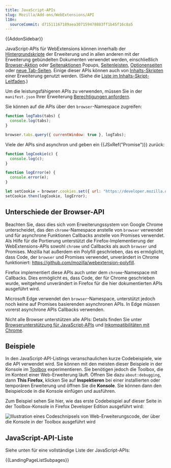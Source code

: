 ```yaml
---
title: JavaScript-APIs
slug: Mozilla/Add-ons/WebExtensions/API
l10n:
  sourceCommit: d71511167189aea307159478883ff1b45f16c8a5
---
```


{{AddonSidebar}}

JavaScript-APIs für WebExtensions können innerhalb der [Hintergrundskripte](/de/docs/Mozilla/Add-ons/WebExtensions/Anatomy_of_a_WebExtension#background_scripts) der Erweiterung und in allen anderen mit der Erweiterung gebündelten Dokumenten verwendet werden, einschließlich [Browser-Aktion](/de/docs/Mozilla/Add-ons/WebExtensions/user_interface/Toolbar_button) oder [Seitenaktionen](/de/docs/Mozilla/Add-ons/WebExtensions/user_interface/Page_actions) Popups, [Seitenleisten](/de/docs/Mozilla/Add-ons/WebExtensions/user_interface/Sidebars), [Optionenseiten](/de/docs/Mozilla/Add-ons/WebExtensions/user_interface/Options_pages) oder [neue Tab-Seiten](/de/docs/Mozilla/Add-ons/WebExtensions/manifest.json/chrome_url_overrides). Einige dieser APIs können auch von [Inhalts-Skripten](/de/docs/Mozilla/Add-ons/WebExtensions/Anatomy_of_a_WebExtension#content_scripts) einer Erweiterung genutzt werden. (Siehe die [Liste im Inhalts-Skript-Leitfaden](/de/docs/Mozilla/Add-ons/WebExtensions/Content_scripts#webextension_apis).)

Um die leistungsfähigeren APIs zu verwenden, müssen Sie in der `manifest.json` Ihrer Erweiterung [Berechtigungen anfordern](/de/docs/Mozilla/Add-ons/WebExtensions/manifest.json/permissions).

Sie können auf die APIs über den `browser`-Namespace zugreifen:

```js
function logTabs(tabs) {
  console.log(tabs);
}

browser.tabs.query({ currentWindow: true }, logTabs);
```

Viele der APIs sind asynchron und geben ein {{JSxRef("Promise")}} zurück:

```js
function logCookie(c) {
  console.log(c);
}

function logError(e) {
  console.error(e);
}

let setCookie = browser.cookies.set({ url: "https://developer.mozilla.org/" });
setCookie.then(logCookie, logError);
```

## Unterschiede der Browser-API

Beachten Sie, dass dies sich vom Erweiterungssystem von Google Chrome unterscheidet, das den `chrome`-Namespace anstelle von `browser` verwendet und für asynchrone Funktionen Callbacks anstelle von Promises verwendet. Als Hilfe für die Portierung unterstützt die Firefox-Implementierung der WebExtensions-APIs sowohl `chrome` und Callbacks als auch `browser` und Promises. Mozilla hat außerdem ein Polyfill geschrieben, das es ermöglicht, dass Code, der `browser` und Promises verwendet, unverändert in Chrome funktioniert: <https://github.com/mozilla/webextension-polyfill>.

Firefox implementiert diese APIs auch unter dem `chrome`-Namespace mit Callbacks. Dies ermöglicht es, dass Code, der für Chrome geschrieben wurde, weitgehend unverändert in Firefox für die hier dokumentierten APIs ausgeführt wird.

Microsoft Edge verwendet den `browser`-Namespace, unterstützt jedoch noch keine auf Promises basierenden asynchronen APIs. In Edge müssen vorerst asynchrone APIs Callbacks verwenden.

Nicht alle Browser unterstützen alle APIs: Details finden Sie unter [Browserunterstützung für JavaScript-APIs](/de/docs/Mozilla/Add-ons/WebExtensions/Browser_support_for_JavaScript_APIs) und [Inkompatibilitäten mit Chrome](/de/docs/Mozilla/Add-ons/WebExtensions/Chrome_incompatibilities).

## Beispiele

In den JavaScript-API-Listings veranschaulichen kurze Codebeispiele, wie die API verwendet wird. Sie können mit den meisten dieser Beispiele in der Konsole im [Toolbox](https://extensionworkshop.com/documentation/develop/debugging/#developer-tools-toolbox) experimentieren. Sie benötigen jedoch die Toolbox, die im Kontext einer Web-Erweiterung läuft. Öffnen Sie dazu `about:debugging`, dann **This Firefox**, klicken Sie auf **Inspektieren** bei einer installierten oder temporären Erweiterung und öffnen Sie die **Konsole**. Sie können dann den Beispielcode in die Konsole einfügen und ausführen.

Zum Beispiel sehen Sie hier, wie das erste Codebeispiel auf dieser Seite in der Toolbox-Konsole in Firefox Developer Edition ausgeführt wird:

![Illustration eines Codeschnipsels von Web-Erweiterungscode, der über die Konsole in der Toolbox ausgeführt wird](javascript_exercised_in_console.jpg)

## JavaScript-API-Liste

Siehe unten für eine vollständige Liste der JavaScript-APIs:

{{LandingPageListSubpages}}
